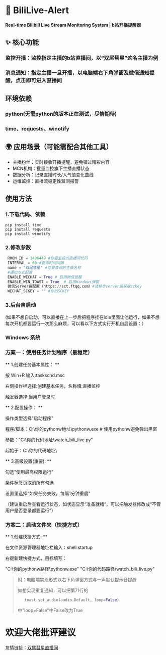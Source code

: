# 🚀 BiliLive-Alert 

 **Real-time Bilibili Live Stream Monitoring System | b站开播提醒器**

## ✨ 核心功能

### **监控开播**：监控指定主播的b站直播间，以“双尾彗星”这名主播为例

### **消息通知**：指定主播一旦开播，以电脑端右下角弹窗及微信通知提醒，点击即可进入直播间

## 环境依赖  

### python(无需python的版本正在测试，尽情期待)

### **time、requests、winotify**

## 🌍 应用场景（可能需配合其他工具）

- 主播粉丝：实时接收开播提醒，避免错过精彩内容
- MCN机构：批量监控旗下主播直播状态
- 数据分析：记录直播时长/人气值变化曲线
- 运维监控：直播流稳定性监测报警

## 使用方法

### 1.下载代码、依赖

```shell
pip install time
pip install requests
pip install winotify
```

### 2.修改参数

```python
 ROOM_ID = 1496449 #你要监控的直播间代码
 INTERVAL = 60 #查询时间间隔
 name = "双尾彗星" #你要查询的主播名称
 #通知方式配置
 ENABLE_WECHAT = True # 启用微信提醒
 ENABLE_WIN_TOAST = True  # 启用Windows弹窗
 微信Server酱配置（https://sct.ftqq.com）#请移步server酱获取sckey
 WECHAT_SCKEY = "" #你的SCKEY
```

### 3.后台自启动

(如果不想自启动，可以直接在上一步后把程序挂在idle里面让他运行，如果不想每次开机都要运行一次那么麻烦，可以看以下方式实行开机自启设置：）

### Windows 系统

### 方案一：使用任务计划程序（最稳定）

** 1.创建任务基本属性：  **

 按 Win+R 输入:taskschd.msc  

 右侧操作栏选择:创建基本任务，名称填:直播监控  

 触发器选择:当用户登录时  

** 2.配置操作：  **  

 操作类型选择"启动程序"  

 程序/脚本：C:\你的pythonw地址\pythonw.exe  # 使用pythonw避免弹出黑窗  

 参数："C:\你的代码地址\watch_bili_live.py"  

 起始于：C:\你的代码地址\  

** 3.高级设置(重要):  **

 勾选"使用最高权限运行"  

 条件标签页取消所有勾选  

 设置里选择"如果任务失败，每隔1分钟重启"  

 （建议重启后查看运行状态，如状态显示“准备就绪”，可以把触发器修改成“不管用户是否登录都要运行”）  



### 方案二：启动文件夹（快捷方式）

** 1.创建快捷方式:  **

 在文件资源管理器地址栏输入：shell:startup  

 右键新建快捷方式，目标填写：  

 "C:\你的pythonw路径\pythonw.exe" "C:\你的代码路径\watch_bili_live.py"  

> 附：电脑端实现形式以右下角弹窗方式与一声默认提示音提醒  
>
> 如想实现重复通知，可以把第71行的
> 
>
>```python
>    toast.set_audio(audio.Default, loop=False)
>```
>
> 中"loop=False"中False改为True
> 

# 欢迎大佬批评建议
友情链接：[双尾彗星直播间](https://live.bilibili.com/1496449?live_from=85001&spm_id_from=333.1365.live_users.item.click)
